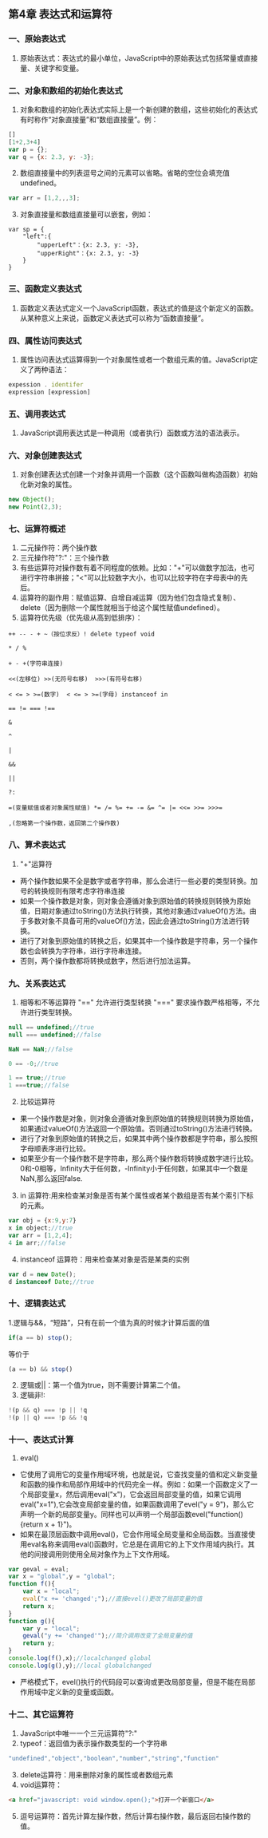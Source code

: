 ## 第4章 表达式和运算符
### 一、原始表达式
1. 原始表达式：表达式的最小单位，JavaScript中的原始表达式包括常量或直接量、关键字和变量。
### 二、对象和数组的初始化表达式
1. 对象和数组的初始化表达式实际上是一个新创建的数组，这些初始化的表达式有时称作“对象直接量”和“数组直接量”。例：
```javascript
[]
[1+2,3+4]
var p = {};
var q = {x: 2.3, y: -3};
```
2. 数组直接量中的列表逗号之间的元素可以省略。省略的空位会填充值undefined。
```javascript
var arr = [1,2,,,3];
```
3. 对象直接量和数组直接量可以嵌套，例如：
```
var sp = {
    "left":{
        "upperLeft"：{x: 2.3, y: -3},
        "upperRight"：{x: 2.3, y: -3}
    }
}
```
### 三、函数定义表达式
1. 函数定义表达式定义一个JavaScript函数，表达式的值是这个新定义的函数。从某种意义上来说，函数定义表达式可以称为“函数直接量”。
### 四、属性访问表达式
1. 属性访问表达式运算得到一个对象属性或者一个数组元素的值。JavaScript定义了两种语法：
```javascript  
expession . identifer
expression [expression]
```
### 五、调用表达式
1. JavaScript调用表达式是一种调用（或者执行）函数或方法的语法表示。
### 六、对象创建表达式
1. 对象创建表达式创建一个对象并调用一个函数（这个函数叫做构造函数）初始化新对象的属性。
```javascript
new Object();
new Point(2,3);
```
### 七、运算符概述
1. 二元操作符：两个操作数
1. 三元操作符"?:"：三个操作数
1. 有些运算符对操作数有着不同程度的依赖。比如："+"可以做数字加法，也可进行字符串拼接；"<"可以比较数字大小，也可以比较字符在字母表中的先后。
1. 运算符的副作用：赋值运算、自增自减运算（因为他们包含隐式复制）、delete（因为删除一个属性就相当于给这个属性赋值undefined）。
1. 运算符优先级（优先级从高到低排序）：
```
++ -- - + ~（按位求反）! delete typeof void

* / %

+ - +(字符串连接)

<<(左移位) >>(无符号右移)  >>>(有符号右移)

< <= > >=(数字)  < <= > >=(字母) instanceof in

== != === !==

&

^

|

&&

||

?:

=(变量赋值或者对象属性赋值) *= /= %= += -= &= ^= |= <<= >>= >>>=

,(忽略第一个操作数，返回第二个操作数)
```
### 八、算术表达式
1. "+"运算符
+ 两个操作数如果不全是数字或者字符串，那么会进行一些必要的类型转换。加号的转换规则有限考虑字符串连接
+ 如果一个操作数是对象，则对象会遵循对象到原始值的转换规则转换为原始值，日期对象通过toString()方法执行转换，其他对象通过valueOf()方法。由于多数对象不具备可用的valueOf()方法，因此会通过toString()方法进行转换。
+ 进行了对象到原始值的转换之后，如果其中一个操作数是字符串，另一个操作数也会转换为字符串，进行字符串连接。
+ 否则，两个操作数都将转换成数字，然后进行加法运算。
### 九、关系表达式
1. 相等和不等运算符
"==" 允许进行类型转换
"===" 要求操作数严格相等，不允许进行类型转换。
```javascript
null == undefined;//true
null === undefined;//false

NaN == NaN;//false

0 == -0;//true

1 == true;//true
1 ===true;//false
```
2. 比较运算符
+ 果一个操作数是对象，则对象会遵循对象到原始值的转换规则转换为原始值，如果通过valueOf()方法返回一个原始值。否则通过toString()方法进行转换。
+ 进行了对象到原始值的转换之后，如果其中两个操作数都是字符串，那么按照字母顺表序进行比较。
+ 如果至少有一个操作数不是字符串，那么两个操作数将转换成数字进行比较。0和-0相等，Infinity大于任何数，-Infinity小于任何数，如果其中一个数是NaN,那么返回false.
3. in 运算符:用来检查某对象是否有某个属性或者某个数组是否有某个索引下标的元素。
```javascript
var obj = {x:9,y:7}
x in object;//true
var arr = [1,2,4];
4 in arr;//false
```
4. instanceof 运算符：用来检查某对象是否是某类的实例
```javascript
var d = new Date();
d instanceof Date;//true
```
### 十、逻辑表达式
1.逻辑与&&，“短路”，只有在前一个值为真的时候才计算后面的值
```javascript
if(a == b) stop();
```
等价于
```javascript
(a == b) && stop()
```
2. 逻辑或||：第一个值为true，则不需要计算第二个值。
1. 逻辑非!:
```javascript
!(p && q) === !p || !q
!(p || q) === !p && !q
```
### 十一、表达式计算
1. eval()
+ 它使用了调用它的变量作用域环境，也就是说，它查找变量的值和定义新变量和函数的操作和局部作用域中的代码完全一样。例如：如果一个函数定义了一个局部变量x，然后调用eval("x")，它会返回局部变量的值，如果它调用eval("x=1"),它会改变局部变量的值，如果函数调用了evel("y = 9")，那么它声明一个新的局部变量y。同样也可以声明一个局部函数evel("function(){return x + 1}")。
+ 如果在最顶层函数中调用eval()，它会作用域全局变量和全局函数。当直接使用eval名称来调用eval()函数时，它总是在调用它的上下文作用域内执行。其他的间接调用则使用全局对象作为上下文作用域。
```javascript
var geval = eval;
var x = "global",y = "global";
function f(){
    var x = "local";
    eval("x += 'changed';");//直接evel()更改了局部变量的值
    return x;
}
function g(){
    var y = "local";
    geval("y += 'changed'");//简介调用改变了全局变量的值
    return y;
}
console.log(f(),x);//localchanged global
console.log(g(),y);//local globalchanged
```
+ 严格模式下，evel()执行的代码段可以查询或更改局部变量，但是不能在局部作用域中定义新的变量或函数。
### 十二、其它运算符
1. JavaScript中唯一一个三元运算符"?:"
1. typeof：返回值为表示操作数类型的一个字符串
```javascript
"undefined","object","boolean","number","string","function"
```
3. delete运算符：用来删除对象的属性或者数组元素
4. void运算符：
```html
<a href="javascript: void window.open();">打开一个新窗口</a>
```
5. 逗号运算符：首先计算左操作数，然后计算右操作数，最后返回右操作数的值。







